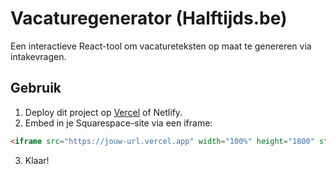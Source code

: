 # Vacaturegenerator (Halftijds.be)

Een interactieve React-tool om vacatureteksten op maat te genereren via intakevragen.

## Gebruik

1. Deploy dit project op [Vercel](https://vercel.com/import/git) of Netlify.
2. Embed in je Squarespace-site via een iframe:

```html
<iframe src="https://jouw-url.vercel.app" width="100%" height="1800" style="border: none;"></iframe>
```

3. Klaar!